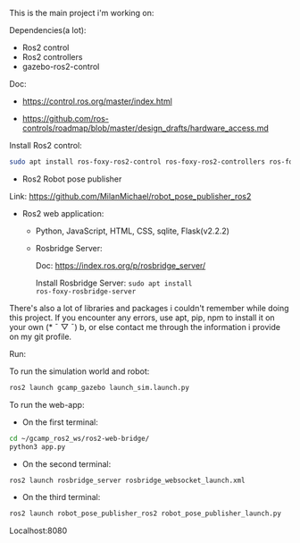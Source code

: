 This is the main project i'm working on:

Dependencies(a lot):
- Ros2 control
- Ros2 controllers
- gazebo-ros2-control

Doc: 

- https://control.ros.org/master/index.html

- https://github.com/ros-controls/roadmap/blob/master/design_drafts/hardware_access.md

Install Ros2 control: 
```bash
sudo apt install ros-foxy-ros2-control ros-foxy-ros2-controllers ros-foxy-gazebo-ros2-control
```

- Ros2 Robot pose publisher

Link: https://github.com/MilanMichael/robot_pose_publisher_ros2

- Ros2 web application:

  - Python, JavaScript, HTML, CSS, sqlite, Flask(v2.2.2)
  - Rosbridge Server:

    Doc: https://index.ros.org/p/rosbridge_server/

    Install Rosbridge Server: <code>sudo apt install ros-foxy-rosbridge-server</code>

There's also a lot of libraries and packages i couldn't remember while doing this project. If you encounter any errors, use apt, pip, npm to install it on your own (* ¯ ▽ ¯) b, or else contact me through the information i provide on my git profile.

Run:

To run the simulation world and robot:
```bash
ros2 launch gcamp_gazebo launch_sim.launch.py
```

To run the web-app:
- On the first terminal:
```bash
cd ~/gcamp_ros2_ws/ros2-web-bridge/
python3 app.py
```
- On the second terminal:
```bash
ros2 launch rosbridge_server rosbridge_websocket_launch.xml
```
- On the third terminal:
```bash
ros2 launch robot_pose_publisher_ros2 robot_pose_publisher_launch.py
```
Localhost:8080
